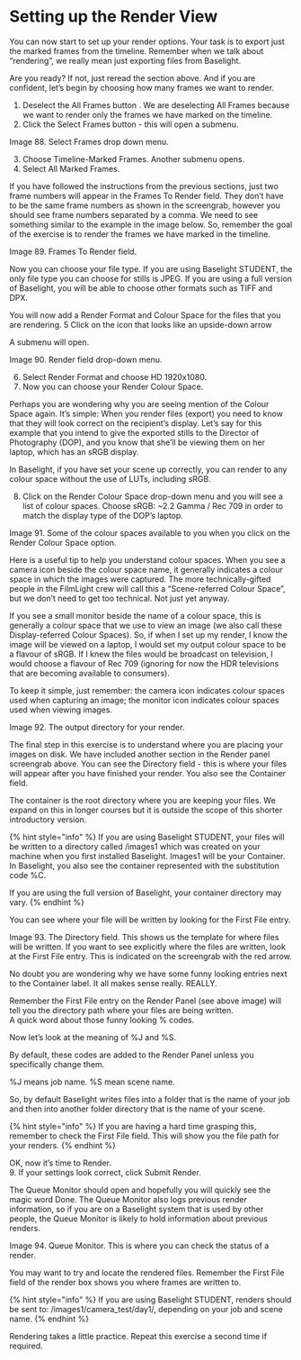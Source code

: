 # Setting up the Render View

You can now start to set up your render options. Your task is to export just the marked frames from the timeline. Remember when we talk about “rendering”, we really mean just exporting files from Baselight.

Are you ready? If not, just reread the section above. And if you are confident, let’s begin by choosing how many frames we want to render.

1. Deselect the All Frames button . We are deselecting All Frames because we want to render only the frames we have marked on the timeline.
2. Click the Select Frames button - this will open a submenu.



Image 88. Select Frames drop down menu.

3. Choose Timeline-Marked Frames. Another submenu opens.
4. Select All Marked Frames.

If you have followed the instructions from the previous sections, just two frame numbers will appear in the Frames To Render field. They don’t have to be the same frame numbers as shown in the screengrab, however you should see frame numbers separated by a comma. We need to see something similar to the example in the image below. So, remember the goal of the exercise is to render the frames we have marked in the timeline.

Image 89. Frames To Render field.

Now you can choose your file type. If you are using Baselight STUDENT, the only file type you can choose for stills is JPEG. If you are using a full version of Baselight, you will be able to choose other formats such as TIFF and DPX.

You will now add a Render Format and Colour Space for the files that you are rendering. 5 Click on the icon that looks like an upside-down arrow

A submenu will open.

Image 90. Render field drop-down menu.

6.  Select Render Format and choose HD 1920x1080.
7.  Now you can choose your Render Colour Space.

Perhaps you are wondering why you are seeing mention of the Colour Space again. It’s simple: When you render files \(export\) you need to know that they will look correct on the recipient’s display. Let’s say for this example that you intend to give the exported stills to the Director of Photography \(DOP\), and you know that she’ll be viewing them on her laptop, which has an sRGB display.

In Baselight, if you have set your scene up correctly, you can render to any colour space without the use of LUTs, including sRGB.

8. Click on the Render Colour Space drop-down menu and you will see a list of colour spaces. Choose sRGB: ~2.2 Gamma / Rec 709 in order to match the display type of the DOP’s laptop.

Image 91. Some of the colour spaces available to you when you click on the Render Colour Space option.

Here is a useful tip to help you understand colour spaces. When you see a camera icon beside the colour space name, it generally indicates a colour space in which the images were captured. The more technically-gifted people in the FilmLight crew will call this a “Scene-referred Colour Space”, but we don’t need to get too technical. Not just yet anyway.

If you see a small monitor beside the name of a colour space, this is generally a colour space that we use to view an image \(we also call these Display-referred Colour Spaces\). So, if when I set up my render, I know the image will be viewed on a laptop, I would set my output colour space to be a flavour of sRGB. If I knew the files would be broadcast on television, I would choose a flavour of Rec 709 \(ignoring for now the HDR televisions that are becoming available to consumers\).

To keep it simple, just remember: the camera icon indicates colour spaces used when capturing an image; the monitor icon indicates colour spaces used when viewing images.

Image 92. The output directory for your render.

The final step in this exercise is to understand where you are placing your images on disk. We have included another section in the Render panel screengrab above. You can see the Directory field - this is where your files will appear after you have finished your render. You also see the Container field.

The container is the root directory where you are keeping your files. We expand on this in longer courses but it is outside the scope of this shorter introductory version.

{% hint style="info" %}
If you are using Baselight STUDENT, your files will be written to a directory called /images1 which was created on your machine when you first installed Baselight. Images1 will be your Container. In Baselight, you also see the container represented with the substitution code %C.

If you are using the full version of Baselight, your container directory may vary. 
{% endhint %}


You can see where your file will be written by looking for the First File entry.

Image 93. The Directory field. This shows us the template for where files will be written. If you want to see explicitly where the files are written, look at the First File entry. This is indicated on the screengrab with the red arrow.

No doubt you are wondering why we have some funny looking entries next to the Container label. It all makes sense really. REALLY.

Remember the First File entry on the Render Panel \(see above image\) will tell you the directory path where your files are being written.  
A quick word about those funny looking % codes.

Now let’s look at the meaning of %J and %S.

By default, these codes are added to the Render Panel unless you specifically change them.

%J means job name. %S mean scene name.

So, by default Baselight writes files into a folder that is the name of your job and then into another folder directory that is the name of your scene.

{% hint style="info" %}
If you are having a hard time grasping this, remember to check the First File field. This will show you the file path for your renders.
{% endhint %}


OK, now it’s time to Render.  
9. If your settings look correct, click Submit Render.

The Queue Monitor should open and hopefully you will quickly see the magic word Done. The Queue Monitor also logs previous render information, so if you are on a Baselight system that is used by other people, the Queue Monitor is likely to hold information about previous renders.

Image 94. Queue Monitor. This is where you can check the status of a render.


You may want to try and locate the rendered files. Remember the First File field of the render box shows you where frames are written to.


{% hint style="info" %}
If you are using Baselight STUDENT, renders should be sent to: /images1/camera\_test/day1/, depending on your job and scene name.
{% endhint %}



Rendering takes a little practice. Repeat this exercise a second time if required.

